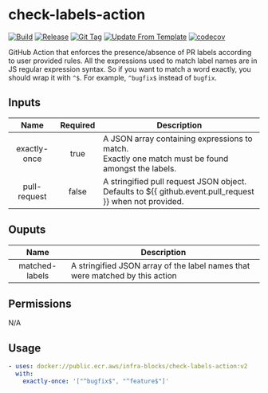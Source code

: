# check-labels-action
[![Build](https://github.com/infra-blocks/check-labels-action/actions/workflows/build.yml/badge.svg)](https://github.com/infra-blocks/check-labels-action/actions/workflows/build.yml)
[![Release](https://github.com/infra-blocks/check-labels-action/actions/workflows/release.yml/badge.svg)](https://github.com/infra-blocks/check-labels-action/actions/workflows/release.yml)
[![Git Tag](https://github.com/infra-blocks/check-labels-action/actions/workflows/git-tag.yml/badge.svg)](https://github.com/infra-blocks/check-labels-action/actions/workflows/git-tag.yml)
[![Update From Template](https://github.com/infra-blocks/check-labels-action/actions/workflows/update-from-template.yml/badge.svg)](https://github.com/infra-blocks/check-labels-action/actions/workflows/update-from-template.yml)
[![codecov](https://codecov.io/gh/infra-blocks/check-labels-action/graph/badge.svg?token=9K3NAHOSNI)](https://codecov.io/gh/infra-blocks/check-labels-action)

GitHub Action that enforces the presence/absence of PR labels according to user provided rules. All the expressions
used to match label names are in JS regular expression syntax. So if you want to match a word exactly,
you should wrap it with `^$`. For example, `^bugfix$` instead of `bugfix`.

## Inputs

|     Name     | Required | Description                                                                                                 |
|:------------:|:--------:|-------------------------------------------------------------------------------------------------------------|
| exactly-once |   true   | A JSON array containing expressions to match.<br/> Exactly one match must be found amongst the labels.      |
| pull-request |  false   | A stringified pull request JSON object.<br> Defaults to ${{ github.event.pull_request }} when not provided. |

## Ouputs

|      Name      | Description                                                                  |
|:--------------:|------------------------------------------------------------------------------|
| matched-labels | A stringified JSON array of the label names that were matched by this action |

## Permissions

N/A

## Usage

```yaml
- uses: docker://public.ecr.aws/infra-blocks/check-labels-action:v2
  with:
    exactly-once: '["^bugfix$", "^feature$"]'
```
